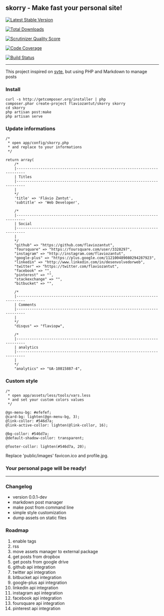 ## skorry - Make fast your personal site!

[![Latest Stable Version](https://poser.pugx.org/flaviozantut/skorry/v/stable.png)](https://packagist.org/packages/flaviozantut/skorry)

[![Total Downloads](https://poser.pugx.org/flaviozantut/skorry/downloads.png)](https://packagist.org/packages/flaviozantut/skorry)

[![Scrutinizer Quality Score](https://scrutinizer-ci.com/g/flaviozantut/skorry/badges/quality-score.png?s=c3c33757acb99bd4a7f0c7fdcb6109fef80da524)](https://scrutinizer-ci.com/g/flaviozantut/skorry/)

[![Code Coverage](https://scrutinizer-ci.com/g/flaviozantut/skorry/badges/coverage.png?s=4245049f6158c38b8f17ec9b1924d7993219a99a)](https://scrutinizer-ci.com/g/flaviozantut/skorry/)

[![Build Status](https://drone.io/github.com/flaviozantut/skorry/status.png)](https://drone.io/github.com/flaviozantut/skorry/latest)

---

This project inspired on [syte](https://github.com/rigoneri/syte), but using PHP and Markdown to manage posts



### Install

    curl -s http://getcomposer.org/installer | php
    composer.phar create-project flaviozantut/skorry skorry
    cd skorry
    php artisan post:make
    php artisan serve



### Update informations

    /*
     * open app/config/skorry.php
     * and replace to your informations
     */

    return array(
        /*
        |--------------------------------------------------------------------------
        | Titles
        |--------------------------------------------------------------------------
        |
        */
        'title' => 'Flávio Zantut',
        'subtitle' => 'Web Developer',

        /*
        |--------------------------------------------------------------------------
        | Social
        |--------------------------------------------------------------------------
        |
        */
        "github" => "https://github.com/flaviozantut",
        "foursquare" => "https://foursquare.com/user/3328297",
        "instagram" => "http://instagram.com/flaviozantut",
        "google-plus" => "https://plus.google.com/112100489080294287923",
        "linkedin" => "http://www.linkedin.com/in/desenvolvedorweb",
        "twitter" => "https://twitter.com/flaviozantut",
        "facebook" => "",
        "pinterest" => "",
        "stackexchange" => "",
        "bitbucket" => "",

        /*
        |--------------------------------------------------------------------------
        | Comments
        |--------------------------------------------------------------------------
        |
        */
        "disqus" => "flaviopw",

        /*
        |--------------------------------------------------------------------------
        | analytics
        |--------------------------------------------------------------------------
        |
        */
        "analytics" => "UA-10815887-4",



### Custom style

    /*
     * open app/assets/less/tools/vars.less
     * and set your custom colors values
     */

    @gn-menu-bg: #efefef;
    @card-bg: lighten(@gn-menu-bg, 3);
    @link-collor: #546d7a;
    @link-active-collor: lighten(@link-collor, 16);

    @bg-collor: #546d7a;
    @default-shadow-collor: transparent;

    @footer-collor: lighten(#546d7a, 20);

Replace 'public/images' favicon.ico and profile.jpg.

### Your personal page will be ready!

-----


### Changelog

* version 0.0.1-dev
 * markdown post manager
 * make post from command line
 * simple style customization
 * dump assets on static files




### Roadmap

1. enable tags
1. rss
1. move assets manager to external package
1. get posts from dropbox
1. get posts from google drive
1. github api integration
1. twitter api integration
1. bitbucket api integration
1. google-plus api integration
1. linkedin api integration
1. instagram api integration
1. facebook api integration
1. foursquare api integration
1. pinterest api integration








